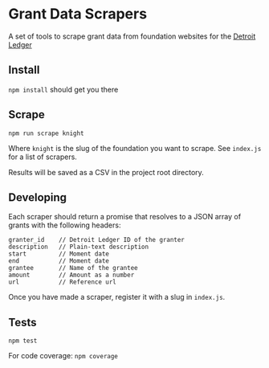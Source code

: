 # Grant Data Scrapers

A set of tools to scrape grant data from foundation websites for the
[Detroit Ledger](https://detroitledger.org)

## Install

```npm install``` should get you there

## Scrape

```
npm run scrape knight
```

Where `knight` is the slug of the foundation you want to scrape. See `index.js`
for a list of scrapers.

Results will be saved as a CSV in the project root directory.

## Developing

Each scraper should return a promise that resolves to a JSON array of grants
with the following headers:

```
granter_id    // Detroit Ledger ID of the granter
description   // Plain-text description
start         // Moment date
end           // Moment date
grantee       // Name of the grantee
amount        // Amount as a number
url           // Reference url
```

Once you have made a scraper, register it with a slug in `index.js`.

## Tests

`npm test`

For code coverage: `npm coverage`

